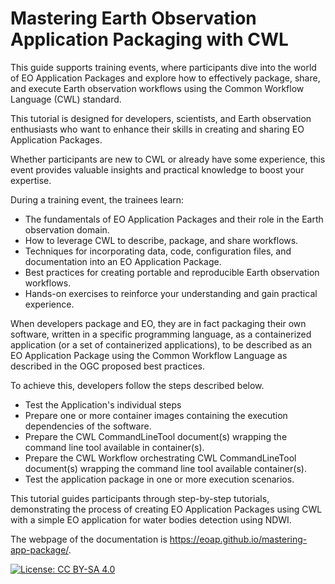 # Mastering Earth Observation Application Packaging with CWL

This guide supports training events, where participants dive into the world of EO Application Packages and explore how to effectively package, share, and execute Earth observation workflows using the Common Workflow Language (CWL) standard.

This tutorial is designed for developers, scientists, and Earth observation enthusiasts who want to enhance their skills in creating and sharing EO Application Packages. 

Whether participants are new to CWL or already have some experience, this event provides valuable insights and practical knowledge to boost your expertise.

During a training event, the trainees learn:

* The fundamentals of EO Application Packages and their role in the Earth observation domain.
* How to leverage CWL to describe, package, and share workflows.
* Techniques for incorporating data, code, configuration files, and documentation into an EO Application Package.
* Best practices for creating portable and reproducible Earth observation workflows.
* Hands-on exercises to reinforce your understanding and gain practical experience.

When developers package and EO, they are in fact packaging their own software, written in a specific programming language, as a containerized application (or a set of containerized applications), to be described as an EO Application Package using the Common Workflow Language as described in the OGC proposed best practices.

To achieve this, developers follow the steps described below.

* Test the Application's individual steps
* Prepare one or more container images containing the execution dependencies of the software.
* Prepare the CWL CommandLineTool document(s) wrapping the command line tool available in container(s).
* Prepare the CWL Workflow orchestrating CWL CommandLineTool document(s) wrapping the command line tool available container(s).
* Test the application package in one or more execution scenarios.

This tutorial guides participants through step-by-step tutorials, demonstrating the process of creating EO Application Packages using CWL with a simple EO application for water bodies detection using NDWI. 

The webpage of the documentation is https://eoap.github.io/mastering-app-package/. 

[![License: CC BY-SA 4.0](https://img.shields.io/badge/License-CC_BY--SA_4.0-lightgrey.svg)](https://creativecommons.org/licenses/by-sa/4.0/)